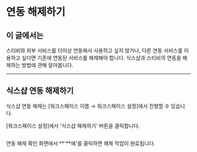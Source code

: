 # 연동 해제하기

## 이 글에서는

스티비와 외부 서비스를 더이상 연동해서 사용하고 싶지 않거나, 다른 연동 서비스를 이용하고 싶다면 기존에 연동된 서비스를 해제해야 합니다. 식스샵과 스티비의 연동을 해제하는 방법에 관해 알아봅니다.

***

## 식스샵 연동 해제하기

식스샵 연동 해제는 \[워크스페이스 이름 → 워크스페이스 설정]에서 진행할 수 있습니다.



\[워크스페이스 설정]에서 '식스샵 해제하기' 버튼을 클릭합니다.

<figure><img src="https://help.stibee.com/hc/article_attachments/4756520292495/6270c339de56d.png" alt=""><figcaption></figcaption></figure>



연동 해제 확인 화면에서 **'**예'를 클릭하면 해제 작업이 완료됩니다.

<figure><img src="https://help.stibee.com/hc/article_attachments/4756470907151/6270c33be16cd.png" alt=""><figcaption></figcaption></figure>
